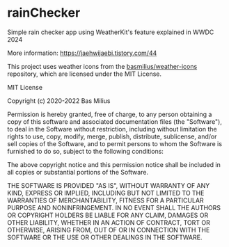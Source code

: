 # rainChecker
Simple rain checker app using WeatherKit's feature explained in WWDC 2024

More information:
https://jaehwijaebi.tistory.com/44






This project uses weather icons from the [basmilius/weather-icons](https://github.com/basmilius/weather-icons) repository, which are licensed under the MIT License.

MIT License

Copyright (c) 2020-2022 Bas Milius

Permission is hereby granted, free of charge, to any person obtaining a copy
of this software and associated documentation files (the "Software"), to deal
in the Software without restriction, including without limitation the rights
to use, copy, modify, merge, publish, distribute, sublicense, and/or sell
copies of the Software, and to permit persons to whom the Software is
furnished to do so, subject to the following conditions:

The above copyright notice and this permission notice shall be included in all
copies or substantial portions of the Software.

THE SOFTWARE IS PROVIDED "AS IS", WITHOUT WARRANTY OF ANY KIND, EXPRESS OR
IMPLIED, INCLUDING BUT NOT LIMITED TO THE WARRANTIES OF MERCHANTABILITY,
FITNESS FOR A PARTICULAR PURPOSE AND NONINFRINGEMENT. IN NO EVENT SHALL THE
AUTHORS OR COPYRIGHT HOLDERS BE LIABLE FOR ANY CLAIM, DAMAGES OR OTHER
LIABILITY, WHETHER IN AN ACTION OF CONTRACT, TORT OR OTHERWISE, ARISING FROM,
OUT OF OR IN CONNECTION WITH THE SOFTWARE OR THE USE OR OTHER DEALINGS IN THE
SOFTWARE.
